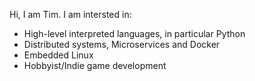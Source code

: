 Hi, I am Tim. I am intersted in:
- High-level interpreted languages, in particular Python
- Distributed systems, Microservices and Docker
- Embedded Linux
- Hobbyist/Indie game development
